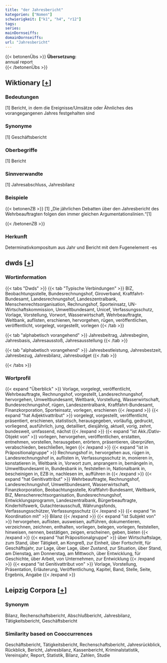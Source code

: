 ```yaml
---
title: "der Jahresbericht"
kategorien: ["Nomen"]
schwierigkeit: ["k1", "h4", "r12"]
tags:
series:
mainDornseiffs:
domainDornseiffs:
url: "Jahresbericht"
---
```


{{< betonenÜbs >}}
**Übersetzung:**  
annual  report  
{{< /betonenÜbs >}}

## Wiktionary [[+](https://de.wiktionary.org/wiki/Jahresbericht)]

### Bedeutungen
[1] Bericht, in dem die Ereignisse/Umsätze oder Ähnliches des vorangegangenen Jahres festgehalten sind  

### Synonyme
[1] Geschäftsbericht  

### Oberbegriffe
[1] Bericht  

### Sinnverwandte
[1] Jahresabschluss, Jahresbilanz  

### Beispiele
{{< betonenZB >}}
[1] „Die jährlichen Debatten über den Jahresbericht des Wehrbeauftragten folgen den immer gleichen Argumentationslinien.“[1]  

{{< /betonenZB >}}
### Herkunft
Determinativkompositum aus Jahr und Bericht mit dem Fugenelement -es  



## dwds [[+](https://www.dwds.de/wb/Jahresbericht)]

### Wortinformation
{{< tabs "Dwds" >}}
{{< tab "Typische Verbindungen" >}}
BIZ, Beobachtungsstelle, Bundesrechnungshof, Giroverband, Kraftfahrt-Bundesamt, Landesrechnungshof, Landeszentralbank, Menschenrechtsorganisation, Rechnungshof, Sporteinsatz, UN-Wirtschaftskommission, Umweltbundesamt, Unicef, Verfassungsschutz, Vorlage, Vorstellung, Vorwort, Wasserwirtschaft, Wehrbeauftragte, Weltbank, auflisten, erschienen, hervorgehen, rügen, veröffentlichen, veröffentlicht, vorgelegt, vorgestellt, vorlegen
{{< /tab >}}

{{< tab "alphabetisch vorangehend" >}}
Jahresbeitrag, Jahresbeginn, Jahresbasis, Jahresausstoß, Jahresausstellung
{{< /tab >}}

{{< tab "alphabetisch vorangehend" >}}
Jahresbestleistung, Jahresbestzeit, Jahresbezug, Jahresbilanz, Jahresbudget
{{< /tab >}}

{{< /tabs >}}

### Wortprofil
{{< expand "Überblick" >}} Vorlage, vorgelegt, veröffentlicht, Wehrbeauftragte, Rechnungshof, vorgestellt, Landesrechnungshof, hervorgehen, Umweltbundesamt, Weltbank, Vorstellung, Wasserwirtschaft, Bundesrechnungshof, rügen, Landeszentralbank, Kraftfahrt-Bundesamt, Finanzkorporation, Sporteinsatz, vorlegen, erschienen {{< /expand >}}
{{< expand "hat Adjektivattribut" >}} vorgelegt, vorgestellt, veröffentlicht, präsentiert, erschienen, statistisch, herausgegeben, vorläufig, gedruckt, vorliegend, ausführlich, jung, detailliert, diesjährig, aktuell, vorig, zehnt, bundesweit, umfassend, nächst {{< /expand >}}
{{< expand "ist Akk./Dativ-Objekt von" >}} vorlegen, hervorgehen, veröffentlichen, erstatten, entnehmen, vorstellen, herausgeben, erörtern, präsentieren, überprüfen, verabschieden, beschließen, legen {{< /expand >}}
{{< expand "ist in Präpositionalgruppe" >}} Rechnungshof in, hervorgehen aus, rügen in, Landesrechnungshof in, auflisten in, Verfassungsschutz in, monieren in, konstatieren in, Weltbank in, Vorwort zum, anprangern in, bemängeln in, Umweltbundesamt in, Bundesbank in, feststellen in, Nationalbank in, bescheinigen in, EZB in, nachlesen im, aufführen in {{< /expand >}}
{{< expand "hat Genitivattribut" >}} Wehrbeauftragte, Rechnungshof, Landesrechnungshof, Umweltbundesamt, Wasserwirtschaft, Finanzkorporation, Beobachtungsstelle, Kraftfahrt-Bundesamt, Weltbank, BIZ, Menschenrechtsorganisation, Bundesrechnungshof, Entwicklungsprogramm, Landeszentralbank, Bürgerbeauftragte, Kinderhilfswerk, Gutachterausschuß, Währungsfonds, Verfassungsschützer, Verfassungsschutz {{< /expand >}}
{{< expand "in Koordination mit" >}} Bilanz {{< /expand >}}
{{< expand "ist Subjekt von" >}} hervorgehen, auflisten, ausweisen, aufführen, dokumentieren, verzeichnen, zeichnen, enthalten, vorliegen, belegen, vorlegen, feststellen, hinweisen, nennen, bestätigen, zeigen, erscheinen, geben, bieten {{< /expand >}}
{{< expand "hat Präpositionalgruppe" >}} über Wirtschaftslage, zum Stand, über Tätigkeit, an Kongreß, zur Einheit, über Fortschritt, für Geschäftsjahr, zur Lage, über Lage, über Zustand, zur Situation, über Stand, am Dienstag, am Donnerstag, am Mittwoch, über Entwicklung, für Geschichte, über Arbeit, von Unternehmen, zur Entwicklung {{< /expand >}}
{{< expand "ist Genitivattribut von" >}} Vorlage, Vorstellung, Präsentation, Erläuterung, Veröffentlichung, Kapitel, Band, Stelle, Seite, Ergebnis, Angabe {{< /expand >}}

## Leipzig Corpora [[+](https://corpora.uni-leipzig.de/en/res?word=Jahresbericht&corpusId=deu_newscrawl-public_2018)]


### Synonym
Bilanz, Rechenschaftsbericht, Abschlußbericht, Jahresbilanz, Tätigkeitsbericht, Geschäftsbericht


### Similarity based on Cooccurrences
Geschäftsbericht, Tätigkeitsbericht, Rechenschaftsbericht, Jahresrückblick, Rückblick, Bericht, Jahresbilanz, Kassenbericht, Kriminalstatistik, Vereinsjahr, Report, Statistik, Bilanz, Zahlen, Studie

